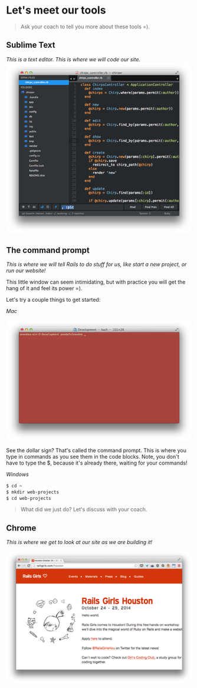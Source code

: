 # Let's meet our tools

> Ask your coach to tell you more about these tools =).

## Sublime Text
*This is a text editor. This is where we will code our site.*
![](../images/sublime.png)

## The command prompt
*This is where we will tell Rails to do stuff for us, like start a new project, or run our website!*

This little window can seem intimidating, but with practice you will get the hang of it and feel its power =).

Let's try a couple things to get started:

*Mac*

![](../images/terminal_mac.png)


See the dollar sign? That's called the command prompt. This is where you type in commands as you see them in the code blocks. Note, you don't have to type the $, because it's already there, waiting for your commands!

*Windows*



```bash
$ cd ~
$ mkdir web-projects
$ cd web-projects
```

> What did we just do?  Let's discuss with your coach.


## Chrome
*This is where we get to look at our site as we are building it!*

![](../images/chrome.png)
